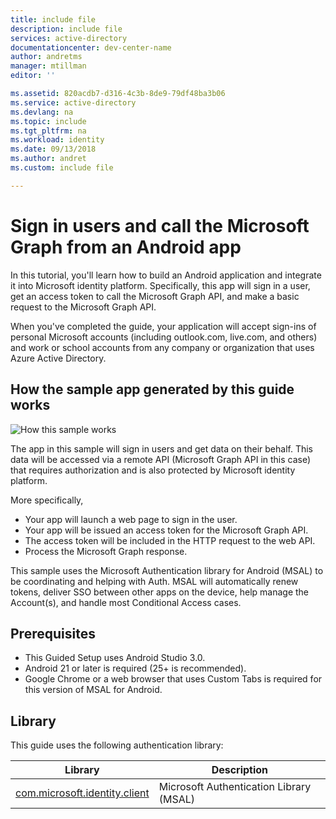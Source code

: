 ```yaml
---
title: include file
description: include file
services: active-directory
documentationcenter: dev-center-name
author: andretms
manager: mtillman
editor: ''

ms.assetid: 820acdb7-d316-4c3b-8de9-79df48ba3b06
ms.service: active-directory
ms.devlang: na
ms.topic: include
ms.tgt_pltfrm: na
ms.workload: identity
ms.date: 09/13/2018
ms.author: andret
ms.custom: include file 

---
```


# Sign in users and call the Microsoft Graph from an Android app

In this tutorial, you'll learn how to build an Android application and integrate it into Microsoft identity platform. Specifically, this app will sign in a user, get an access token to call the Microsoft Graph API, and make a basic request to the Microsoft Graph API.  

When you've completed the guide, your application will accept sign-ins of personal Microsoft accounts (including outlook.com, live.com, and others) and work or school accounts from any company or organization that uses Azure Active Directory. 

## How the sample app generated by this guide works
![How this sample works](media/active-directory-develop-guidedsetup-android-intro/android-intro.png)

The app in this sample will sign in users and get data on their behalf.  This data will be accessed via a remote API (Microsoft Graph API in this case) that requires authorization and is also protected by Microsoft identity platform. 

More specifically, 
* Your app will launch a web page to sign in the user.
* Your app will be issued an access token for the Microsoft Graph API.
* The access token will be included in the HTTP request to the web API.
* Process the Microsoft Graph response. 

This sample uses the Microsoft Authentication library for Android (MSAL) to be coordinating and helping with Auth. MSAL will automatically renew tokens, deliver SSO between other apps on the device, help manage the Account(s), and handle most Conditional Access cases. 

## Prerequisites
* This Guided Setup uses Android Studio 3.0. 
* Android 21 or later is required (25+ is recommended).
* Google Chrome or a web browser that uses Custom Tabs is required for this version of MSAL for Android.

## Library

This guide uses the following authentication library:

|Library|Description|
|---|---|
|[com.microsoft.identity.client](http://javadoc.io/doc/com.microsoft.identity.client/msal)|Microsoft Authentication Library (MSAL)|
